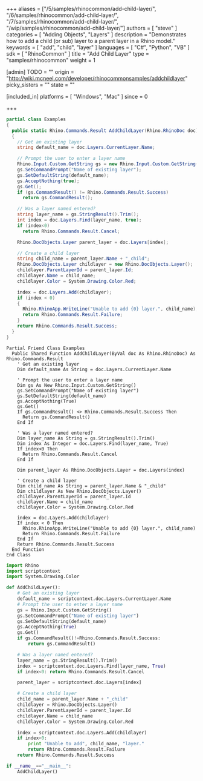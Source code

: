 +++
aliases = ["/5/samples/rhinocommon/add-child-layer/", "/6/samples/rhinocommon/add-child-layer/", "/7/samples/rhinocommon/add-child-layer/", "/wip/samples/rhinocommon/add-child-layer/"]
authors = [ "steve" ]
categories = [ "Adding Objects", "Layers" ]
description = "Demonstrates how to add a child (or sub) layer to a parent layer in a Rhino model."
keywords = [ "add", "child", "layer" ]
languages = [ "C#", "Python", "VB" ]
sdk = [ "RhinoCommon" ]
title = "Add Child Layer"
type = "samples/rhinocommon"
weight = 1

[admin]
TODO = ""
origin = "http://wiki.mcneel.com/developer/rhinocommonsamples/addchildlayer"
picky_sisters = ""
state = ""

[included_in]
platforms = [ "Windows", "Mac" ]
since = 0

+++

<div class="codetab-content" id="cs">

```cs
partial class Examples
{
  public static Rhino.Commands.Result AddChildLayer(Rhino.RhinoDoc doc)
  {
    // Get an existing layer
    string default_name = doc.Layers.CurrentLayer.Name;

    // Prompt the user to enter a layer name
    Rhino.Input.Custom.GetString gs = new Rhino.Input.Custom.GetString();
    gs.SetCommandPrompt("Name of existing layer");
    gs.SetDefaultString(default_name);
    gs.AcceptNothing(true);
    gs.Get();
    if (gs.CommandResult() != Rhino.Commands.Result.Success)
      return gs.CommandResult();

    // Was a layer named entered?
    string layer_name = gs.StringResult().Trim();
    int index = doc.Layers.Find(layer_name, true);
    if (index<0)
      return Rhino.Commands.Result.Cancel;

    Rhino.DocObjects.Layer parent_layer = doc.Layers[index];

    // Create a child layer
    string child_name = parent_layer.Name + "_child";
    Rhino.DocObjects.Layer childlayer = new Rhino.DocObjects.Layer();
    childlayer.ParentLayerId = parent_layer.Id;
    childlayer.Name = child_name;
    childlayer.Color = System.Drawing.Color.Red;

    index = doc.Layers.Add(childlayer);
    if (index < 0)
    {
      Rhino.RhinoApp.WriteLine("Unable to add {0} layer.", child_name);
      return Rhino.Commands.Result.Failure;
    }
    return Rhino.Commands.Result.Success;
  }
}
```

</div>


<div class="codetab-content" id="vb">

```vbnet
Partial Friend Class Examples
  Public Shared Function AddChildLayer(ByVal doc As Rhino.RhinoDoc) As Rhino.Commands.Result
	' Get an existing layer
	Dim default_name As String = doc.Layers.CurrentLayer.Name

	' Prompt the user to enter a layer name
	Dim gs As New Rhino.Input.Custom.GetString()
	gs.SetCommandPrompt("Name of existing layer")
	gs.SetDefaultString(default_name)
	gs.AcceptNothing(True)
	gs.Get()
	If gs.CommandResult() <> Rhino.Commands.Result.Success Then
	  Return gs.CommandResult()
	End If

	' Was a layer named entered?
	Dim layer_name As String = gs.StringResult().Trim()
	Dim index As Integer = doc.Layers.Find(layer_name, True)
	If index<0 Then
	  Return Rhino.Commands.Result.Cancel
	End If

	Dim parent_layer As Rhino.DocObjects.Layer = doc.Layers(index)

	' Create a child layer
	Dim child_name As String = parent_layer.Name & "_child"
	Dim childlayer As New Rhino.DocObjects.Layer()
	childlayer.ParentLayerId = parent_layer.Id
	childlayer.Name = child_name
	childlayer.Color = System.Drawing.Color.Red

	index = doc.Layers.Add(childlayer)
	If index < 0 Then
	  Rhino.RhinoApp.WriteLine("Unable to add {0} layer.", child_name)
	  Return Rhino.Commands.Result.Failure
	End If
	Return Rhino.Commands.Result.Success
  End Function
End Class
```

</div>


<div class="codetab-content" id="py">

```python
import Rhino
import scriptcontext
import System.Drawing.Color

def AddChildLayer():
    # Get an existing layer
    default_name = scriptcontext.doc.Layers.CurrentLayer.Name
    # Prompt the user to enter a layer name
    gs = Rhino.Input.Custom.GetString()
    gs.SetCommandPrompt("Name of existing layer")
    gs.SetDefaultString(default_name)
    gs.AcceptNothing(True)
    gs.Get()
    if gs.CommandResult()!=Rhino.Commands.Result.Success:
        return gs.CommandResult()

    # Was a layer named entered?
    layer_name = gs.StringResult().Trim()
    index = scriptcontext.doc.Layers.Find(layer_name, True)
    if index<0: return Rhino.Commands.Result.Cancel

    parent_layer = scriptcontext.doc.Layers[index]

    # Create a child layer
    child_name = parent_layer.Name + "_child"
    childlayer = Rhino.DocObjects.Layer()
    childlayer.ParentLayerId = parent_layer.Id
    childlayer.Name = child_name
    childlayer.Color = System.Drawing.Color.Red

    index = scriptcontext.doc.Layers.Add(childlayer)
    if index<0:
        print "Unable to add", child_name, "layer."
        return Rhino.Commands.Result.Failure
    return Rhino.Commands.Result.Success

if __name__=="__main__":
    AddChildLayer()
```

</div>
